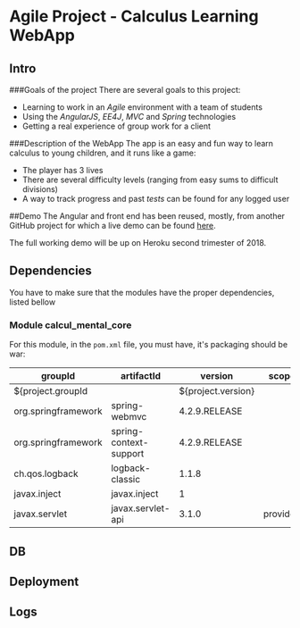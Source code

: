 # Agile Project - Calculus Learning WebApp

## Intro
###Goals of the project
There are several goals to this project:
* Learning to work in an *Agile* environment with a team of students
* Using the *AngularJS*, *EE4J*, *MVC* and *Spring* technologies
* Getting a real experience of group work for a client

###Description of the WebApp
The app is an easy and fun way to learn calculus to young children, and it runs like a game:
* The player has 3 lives 
* There are several difficulty levels (ranging from easy sums to difficult divisions)
* A way to track progress and past *tests* can be found for any logged user

##Demo
The Angular and front end has been reused, mostly, from another GitHub project for which a live demo can be found [here](http://sumitgouthaman.github.io/MathTutor/).

The full working demo will be up on Heroku second trimester of 2018. 

## Dependencies
You have to make sure that the modules have the proper dependencies, listed bellow
### Module calcul_mental_core
For this module, in the `pom.xml` file, you must have, it's packaging should be war:

|groupId   |artifactId      |  version | scope|
|----------|-------------|------|---|
| ${project.groupId |  | ${project.version}||
| org.springframework | spring-webmvc | 4.2.9.RELEASE | 
| org.springframework | spring-context-support | 4.2.9.RELEASE || 
| ch.qos.logback | logback-classic | 1.1.8 | |
| javax.inject | javax.inject | 1 |
| javax.servlet | javax.servlet-api | 3.1.0 | provided 

## DB 

## Deployment

## Logs